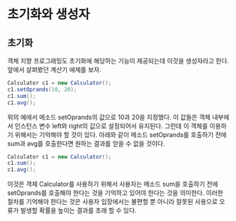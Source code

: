 # 초기화와 생성자

## 초기화

객체 지향 프로그래밍도 초기화에 해당하는 기능이 제공되는데 이것을 생성자라고 한다. 앞에서 살펴봤던 계산기 에제를 보자.

```java
Calculator c1 = new Calculator();
c1.setOprands(10, 20);
c1.sum();       
c1.avg(); 
```

위의 예에서 메소드 setOprands의 값으로 10과 20을 지정했다. 이 값들은 객체 내부에서 인스턴스 변수 left와 right의 값으로 설정되어서 유지된다. 그런데 이 객체를 이용하기 위해서는 기억해야 할 것이 있다. 아래와 같이 메소드 setOprands를 호출하기 전에 sum과 avg를 호출한다면 원하는 결과를 얻을 수 없을 것이다.

```java
Calculator c1 = new Calculator();
c1.sum();       
c1.avg();
```

이것은 객체 Calculator를 사용하기 위해서 사용자는 메소드 sum을 호출하기 전에 setOprands를 호출해야 한다는 것을 기억하고 있어야 한다는 것을 의미한다. 이러한 절차를 기억해야 한다는 것은 사용자 입장에서는 불편할 뿐 아니라 잘못된 사용으로 오류가 발생할 확률을 높이는 결과를 초래 할 수 있다.